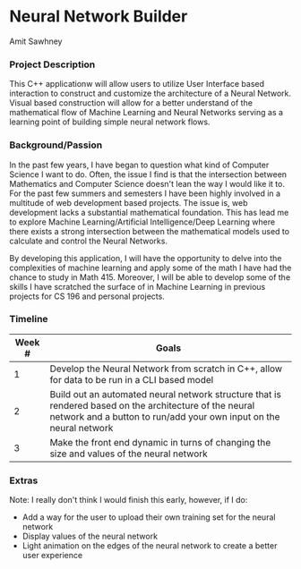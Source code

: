 # Neural Network Builder

Amit Sawhney

### Project Description

This C++ applicationw will allow users to utilize User Interface based interaction to construct and customize the architecture of a Neural Network. Visual based construction 	will allow for a better understand of the mathematical flow of Machine Learning and Neural Networks serving as a learning point of building simple neural network flows.

### Background/Passion

In the past few years, I have began to question what kind of Computer Science I want to do. Often, the issue I find is that the intersection between Mathematics and Computer Science doesn't lean the way I would like it to. For the past few summers and semesters I have been highly involved in a multitude of web development based projects. The issue is, web development lacks a substantial mathematical foundation. This has lead me to explore Machine Learning/Artificial Intelligence/Deep Learning where there exists a strong intersection between the mathematical models used to calculate and control the Neural Networks. 

By developing this application, I will have the opportunity to delve into the complexities of machine learning and apply some of the math I have had the chance to study in Math 415. Moreover, I will be able to develop some of the skills I have scratched the surface of in Machine Learning in previous projects for CS 196 and personal projects. 

### Timeline 

| Week #      | Goals |
| ----------- | ----------- |
| 1 | Develop the Neural Network from scratch in C++, allow for data to be run in a CLI based model |
| 2 | Build out an automated neural network structure that is rendered based on the architecture of the neural network and a button to run/add your own input on the neural network |
| 3 | Make the front end dynamic in turns of changing the size and values of the neural network |

### Extras
Note: I really don't think I would finish this early, however, if I do:
- Add a way for the user to upload their own training set for the neural network
- Display values of the neural network
- Light animation on the edges of the neural network to create a better user experience
